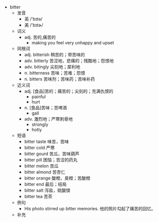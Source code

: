 - bitter
  - 发音
    - 英 /'bɪtə/
    - 美 /'bɪtɚ/
  - 词义
    - adj. 苦的,痛苦的
      - making you feel very unhappy and upset
  - 同根词
    - adj. bitterish 稍苦的；带苦味的
    - adv. bitterly 苦涩地，悲痛的；残酷地；怨恨地
    - adv. bitingly 尖刻地；犀利地
    - n. bitterness 苦味；苦难；怨恨
    - n. bitters 苦味剂；苦味药；苦味补药
  - 近义词
    - adj. [食品]苦的；痛苦的；尖刻的；充满仇恨的
      - painful
      - hurt
    - n. [食品]苦味；苦啤酒
      - gall
    - adv. 激烈地；严寒刺骨地
      - strongly
      - hotly
  - 短语
    - bitter taste 味苦，苦味
    - bitter cold 严寒
    - bitter gourd 苦瓜，苦味葫芦
    - bitter pill 困恼；苦涩的药丸
    - bitter melon 苦瓜
    - bitter almond 苦杏仁
    - bitter orange 酸橙，臭橙；苦酸橙
    - bitter end 最后；结局
    - bitter salt 泻盐，硫酸镁
    - bitter tea 苦茶
  - 例句
    - His photo stirred up bitter memories. 他的照片勾起了痛苦的回忆。
  - 补充